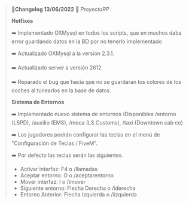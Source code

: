 >🔴**Changelog 13/06/2022** 🔴 *ProyectoRP*
>
>
>**Hotfixes**
>
>
>➡️ Implementado OXMysql en todos los scripts, que en muchos daba error guardando datos en la BD por no tenerlo implementado
>
>➡️ Actualizado OXMysql a la versión 2.3.1.
>
>➡️ Actualizado server a versión 2612.
>
>➡️ Reparado el bug que hacía que no se guardaran los colores de los coches al tunearlos en la base de datos.
>
>
>**Sistema de Entornos**
>
>➡️ Implementado nuevo sistema de entornos (Disponibles /entorno (LSPD), /auxilio (EMS), /meca (LS Customs), /taxi (Downtown cab co)
>
>➡️ Los jugadores podrán configurar las teclas en el menú de "Configuración de Teclas / FiveM".
>
>➡️ Por defecto las teclas serán las siguientes.
>- Activar interfaz: F4 o /llamadas
>- Aceptar entorno: O o /aceptarentorno
>- Mover interfaz: I o /imover
>- Siguiente entorno: Flecha Derecha o /iderecha
>- Entorno Anterior: Flecha Izquierda o /iizquierda
>
>
> 
